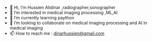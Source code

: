 - 👋 Hi, I’m Hussien Alidinar ,radiographer,sonographer  
- 👀 I’m interested in medical imaging processing ,ML,AI
- 🌱 I’m currently learning paython 
- 💞️ I’m looking to collaborate on medical imaging processing and AI in medical imaging
- 📫 How to reach me : dinarhussien@gmail.com

<!---
HussienAlidinar/HussienAlidinar is a ✨ special ✨ repository because its `README.md` (this file) appears on your GitHub profile.
You can click the Preview link to take a look at your changes.
--->
